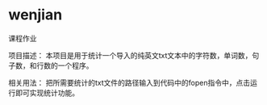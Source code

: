 # wenjian
课程作业

项目描述：
本项目是用于统计一个导入的纯英文txt文本中的字符数，单词数，句子数，和行数的一个程序。


相关用法：
把所需要统计的txt文件的路径输入到代码中的fopen指令中，点击运行即可实现统计功能。
